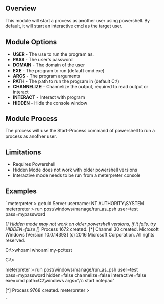 ## Overview
This module will start a process as another user using powershell.
By default, it will start an interactive cmd as the target user.

## Module Options
- **USER** - The use to run the program as. 
- **PASS** - The user's password  
- **DOMAIN** - The domain of the user
- **EXE** - The program to run (default cmd.exe)
- **ARGS** - The program arguments 
- **PATH** - The path to run the program in (default C:\\)
- **CHANNELIZE** - Channelize the output, required to read output or interact
- **INTERACT** - Interact with program
- **HIDDEN** - Hide the console window

## Module Process
The process will use the Start-Process command of powershell to run a process as another user.

## Limitations
- Requires Powershell
- Hidden Mode does not work with older powershell versions
- Interactive mode needs to be run from a meterpreter console

## Examples

`
meterpreter > getuid
Server username: NT AUTHORITY\SYSTEM
meterpreter > run post/windows/manage/run_as_psh user=test pass=mypassword

[*] Hidden mode may not work on older powershell versions, if it fails, try HIDDEN=false
[*] Process 1672 created.
[*] Channel 30 created.
Microsoft Windows [Version 10.0.14393]
(c) 2016 Microsoft Corporation. All rights reserved.

C:\\>whoami
whoami
my-pc\test

C:\\>

meterpreter > run post/windows/manage/run_as_psh user=test pass=mypassword hidden=false channelize=false interactive=false exe=cmd path=C:\\\\windows args="/c start notepad"

[*] Process 9768 created.
meterpreter > 

`
